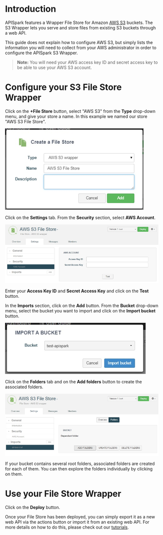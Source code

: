 # Introduction

APISpark features a Wrapper File Store for Amazon <a href="
http://aws.amazon.com/s3/" target="_blan">AWS S3</a>
 buckets. The S3 Wrapper  lets you serve and store files from existing S3 buckets through a web API.

This guide does not explain how to configure AWS S3, but simply lists the information you will need to collect from your AWS administrator in order to configure the APISpark S3 Wrapper.

>**Note:** You will need your AWS access key ID and secret access key to be able to use your AWS S3 account.

# Configure your S3 File Store Wrapper

Click on the **+File Store** button, select "AWS S3" from the **Type** drop-down menu, and give your store a name. In this example we named our store "AWS S3 File Store".

![Create AWS Store](images/create-aws-store.jpg "Create AWS Store")

Click on the **Settings** tab. From the **Security** section, select **AWS Account**.

![Settings tab](images\aws-settings-tab.jpg "Settings tab")

Enter your **Access Key ID** and **Secret Access Key** and click on the **Test** button.

In the **Imports** section, click on the **Add** button. From the **Bucket** drop-down menu, select the bucket you want to import and click on the **Import bucket** button.

![Import bucket](images/aws-import-bucket.jpg "Import bucket")

Click on the **Folders** tab and on the **Add folders** button to create the associated folders.

![Add folders](images/aws-add_folders.jpg "Add folders")

If your bucket contains several root folders, associated folders are created for each of them. You can then explore the folders individually by clicking on them.

# Use your File Store Wrapper

Click on the **Deploy** button.

Once your File Store has been deployed, you can simply export it as a new web API via the actions button or import it from an existing web API. For more details on how to do this, please check out our [tutorials](technical-resources/apispark/tutorials "tutorials").
